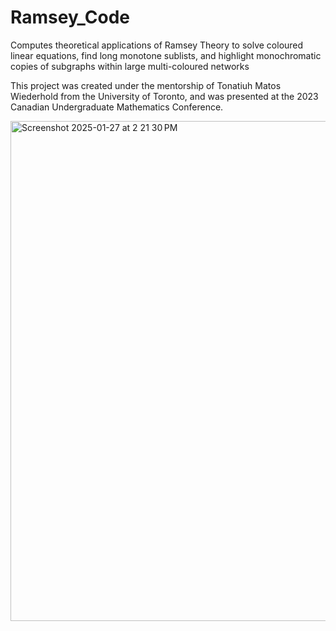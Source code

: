 # Ramsey_Code
Computes theoretical applications of Ramsey Theory to solve coloured linear equations, find long monotone sublists, and highlight monochromatic copies of subgraphs within large multi-coloured networks

This project was created under the mentorship of Tonatiuh Matos Wiederhold from the University of Toronto, and was presented at the 2023 Canadian Undergraduate Mathematics Conference.


<img width="800" alt="Screenshot 2025-01-27 at 2 21 30 PM" src="https://github.com/user-attachments/assets/58fdb48c-2b06-4fa8-bb25-ca8b771a6711"/>

